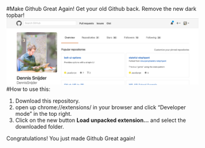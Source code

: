 #Make Github Great Again!
Get your old Github back. Remove the new dark topbar!
![alt screenshot](screenshot.png)
#How to use this:
1. Download this repository.
2. open up chrome://extensions/ in your browser and click “Developer mode” in the top right. 
3. Click on the new button __Load unpacked extension...__ and select the downloaded folder.  

Congratulations! You just made Github Great again!  

